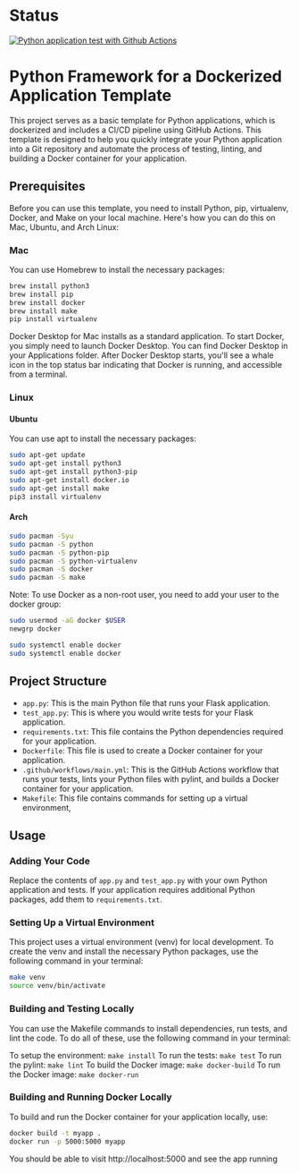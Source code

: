 # Status

[![Python application test with Github 
Actions](https://github.com/daemonp/python-server-framework/actions/workflows/main.yml/badge.svg)](https://github.com/daemonp/python-server-framework/actions/workflows/main.yml)

# Python Framework for a Dockerized Application Template

This project serves as a basic template for Python applications, which is 
dockerized and includes a CI/CD pipeline using GitHub Actions. This template is 
designed to help you quickly integrate your Python application into a Git 
repository and automate the process of testing, linting, and building a Docker 
container for your application.

## Prerequisites

Before you can use this template, you need to install Python, pip, virtualenv, Docker, and Make on your local machine. Here's how you can do this on Mac, Ubuntu, and Arch Linux:

### Mac

You can use Homebrew to install the necessary packages:

```bash
brew install python3
brew install pip
brew install docker
brew install make
pip install virtualenv
```

Docker Desktop for Mac installs as a standard application. To start 
Docker, you simply need to launch Docker Desktop. You can find 
Docker Desktop in your Applications folder. After Docker Desktop 
starts, you'll see a whale icon in the top status bar indicating 
that Docker is running, and accessible from a terminal.

### Linux

#### Ubuntu
You can use apt to install the necessary packages:
```bash
sudo apt-get update
sudo apt-get install python3
sudo apt-get install python3-pip
sudo apt-get install docker.io
sudo apt-get install make
pip3 install virtualenv
```


#### Arch
```bash
sudo pacman -Syu
sudo pacman -S python
sudo pacman -S python-pip
sudo pacman -S python-virtualenv
sudo pacman -S docker
sudo pacman -S make
```

Note: To use Docker as a non-root user, you need to add your user 
to the docker group:

```bash
sudo usermod -aG docker $USER
newgrp docker
```

```bash
sudo systemctl enable docker
sudo systemctl enable docker
```

## Project Structure

- `app.py`: This is the main Python file that runs your Flask application.
- `test_app.py`: This is where you would write tests for your Flask application.
- `requirements.txt`: This file contains the Python dependencies required for your application.
- `Dockerfile`: This file is used to create a Docker container for your application.
- `.github/workflows/main.yml`: This is the GitHub Actions workflow that runs your tests, lints your Python files with pylint, and builds a Docker container for your application.
- `Makefile`: This file contains commands for setting up a virtual environment, 


## Usage

### Adding Your Code

Replace the contents of `app.py` and `test_app.py` with your own Python 
application and tests. If your application requires additional Python packages, 
add them to `requirements.txt`.

### Setting Up a Virtual Environment

This project uses a virtual environment (venv) for local development. To create 
the venv and install the necessary Python packages, use the following command 
in your terminal:

```bash
make venv
source venv/bin/activate
```

### Building and Testing Locally

You can use the Makefile commands to install dependencies, run tests, and lint 
the code. To do all of these, use the following command in your terminal:

To setup the environment: `make install`
To run the tests: `make test`
To run the pylint: `make lint`
To build the Docker image: `make docker-build`
To run the Docker image: `make docker-run`

### Building and Running Docker Locally

To build and run the Docker container for your application locally, use:

```bash
docker build -t myapp .
docker run -p 5000:5000 myapp
```
You should be able to visit http://localhost:5000 and see the app running

